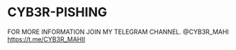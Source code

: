 # CYB3R-PISHING
FOR MORE INFORMATION JOIN MY TELEGRAM CHANNEL. @CYB3R_MAHI              https://t.me/CYB3R_MAHII
